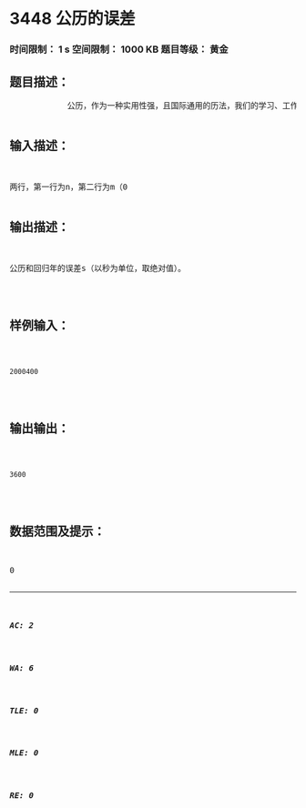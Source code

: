 # 3448 公历的误差   
### 时间限制： 1 s     空间限制： 1000 KB     题目等级： 黄金  
## 题目描述：  

<pre>
            公历，作为一种实用性强，且国际通用的历法，我们的学习、工作、与生活都离不开它。在公历中，一年分为平年和闰年，一平年规定为365天，而一闰年规定为366天。因为一个回归年是365多出几小时（不懂搜索一下吧），所以需要每400年要大约增加97天。因此有了“四年一闰，百年不闰，四百年再闰。”的说法。而如今，尽管增加了闰年这一规定，但与回归年相比仍然有微小差距（需要用更精确计算方法）。我们仍旧使用“四年一闰，百年不闰，四百年再闰。”的规则，计算从公元n年1月1日0时起m（0<n,m<10^500）年后与用回归年为基准来计算的年份的误差（以秒为单位，取绝对值）。一回归年取365天5小时49分21秒（按照21世纪的平均回归年，数据来源：百度百科）  

</pre>
  
  
## 输入描述：  

<pre>
两行，第一行为n，第二行为m（0<n,m<10^500)，额……好像不太现实⊙﹏⊙，就假设太阳系保持现有的规律不变好了。扯远了，呵呵）。  

</pre>
  
  
## 输出描述：  

<pre>
公历和回归年的误差s（以秒为单位，取绝对值）。
</pre>
  
  
## 样例输入：  

<pre><code>
2000400
</code></pre>
  
  
## 输出输出：  

<pre><code>
3600
</code></pre>
  
  
## 数据范围及提示：  

<pre>
0<n,m<10^500
</pre>
  
  
***  

##### AC: 2  
##### WA: 6  
##### TLE: 0  
##### MLE: 0  
##### RE: 0  
